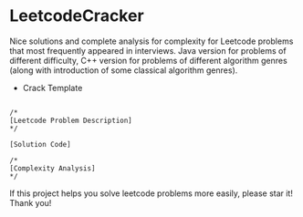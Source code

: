 # LeetcodeCracker

Nice solutions and complete analysis for complexity for Leetcode problems that most frequently appeared in interviews. Java version for problems of different difficulty, C++ version for problems of different algorithm genres (along with introduction of some classical algorithm genres).

- Crack Template

```

/*
[Leetcode Problem Description]
*/

[Solution Code]

/*
[Complexity Analysis]
*/

```


If this project helps you solve leetcode problems more easily, please star it! Thank you!